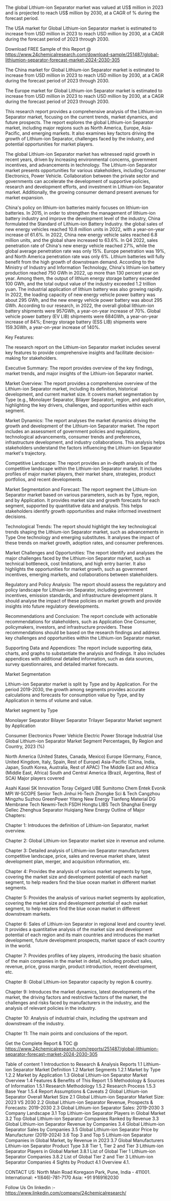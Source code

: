 The global Lithium-ion Separator market was valued at US$ million in 2023 and is projected to reach US$ million by 2030, at a CAGR of % during the forecast period.

The USA market for Global Lithium-ion Separator market is estimated to increase from USD million in 2023 to reach USD million by 2030, at a CAGR during the forecast period of 2023 through 2030.

Download FREE Sample of this Report @ https://www.24chemicalresearch.com/download-sample/251487/global-lithiumion-separator-forecast-market-2024-2030-305

The China market for Global Lithium-ion Separator market is estimated to increase from USD million in 2023 to reach USD million by 2030, at a CAGR during the forecast period of 2023 through 2030.

The Europe market for Global Lithium-ion Separator market is estimated to increase from USD million in 2023 to reach USD million by 2030, at a CAGR during the forecast period of 2023 through 2030.

This research report provides a comprehensive analysis of the Lithium-ion Separator market, focusing on the current trends, market dynamics, and future prospects. The report explores the global Lithium-ion Separator market, including major regions such as North America, Europe, Asia-Pacific, and emerging markets. It also examines key factors driving the growth of Lithium-ion Separator, challenges faced by the industry, and potential opportunities for market players.

The global Lithium-ion Separator market has witnessed rapid growth in recent years, driven by increasing environmental concerns, government incentives, and advancements in technology. The Lithium-ion Separator market presents opportunities for various stakeholders, including Consumer Electronics, Power Vehicle. Collaboration between the private sector and governments can accelerate the development of supportive policies, research and development efforts, and investment in Lithium-ion Separator market. Additionally, the growing consumer demand present avenues for market expansion.

China's policy on lithium-ion batteries mainly focuses on lithium-ion batteries. In 2015, in order to strengthen the management of lithium-ion battery industry and improve the development level of the industry, China formulated the Standard of Lithium-ion Battery Industry. the global sales of new energy vehicles reached 10.8 million units in 2022, with a year-on-year increase of 61.6%. In 2022, China new energy vehicle sales reached 6.8 million units, and the global share increased to 63.6%. In Q4 2022, sales penetration rate of China's new energy vehicle reached 27%, while the global average penetration rate was only 15%. Europe penetration was 19%, and North America penetration rate was only 6%. Lithium batteries will fully benefit from the high growth of downstream demand. According to the Ministry of Industry and Information Technology, China's lithium-ion battery production reached 750 GWh in 2022, up more than 130 percent year on year. Among them, the output of lithium energy storage battery exceeded 100 GWh, and the total output value of the industry exceeded 1.2 trillion yuan. The industrial application of lithium battery was also growing rapidly. In 2022, the loading capacity of new energy vehicle power battery was about 295 GWh, and the new energy vehicle power battery was about 295 GWh. According to our research, in 2022, the overall global lithium-ion battery shipments were 957GWh, a year-on-year increase of 70%. Global vehicle power battery (EV LIB) shipments were 684GWh, a year-on-year increase of 84%; Energy storage battery (ESS LIB) shipments were 159.3GWh, a year-on-year increase of 140%.

Key Features:

The research report on the Lithium-ion Separator market includes several key features to provide comprehensive insights and facilitate decision-making for stakeholders.

Executive Summary: The report provides overview of the key findings, market trends, and major insights of the Lithium-ion Separator market.

Market Overview: The report provides a comprehensive overview of the Lithium-ion Separator market, including its definition, historical development, and current market size. It covers market segmentation by Type (e.g., Monolayer Separator, Bilayer Separator), region, and application, highlighting the key drivers, challenges, and opportunities within each segment.

Market Dynamics: The report analyses the market dynamics driving the growth and development of the Lithium-ion Separator market. The report includes an assessment of government policies and regulations, technological advancements, consumer trends and preferences, infrastructure development, and industry collaborations. This analysis helps stakeholders understand the factors influencing the Lithium-ion Separator market's trajectory.

Competitive Landscape: The report provides an in-depth analysis of the competitive landscape within the Lithium-ion Separator market. It includes profiles of major market players, their market share, strategies, product portfolios, and recent developments.

Market Segmentation and Forecast: The report segment the Lithium-ion Separator market based on various parameters, such as by Type, region, and by Application. It provides market size and growth forecasts for each segment, supported by quantitative data and analysis. This helps stakeholders identify growth opportunities and make informed investment decisions.

Technological Trends: The report should highlight the key technological trends shaping the Lithium-ion Separator market, such as advancements in Type One technology and emerging substitutes. It analyses the impact of these trends on market growth, adoption rates, and consumer preferences.

Market Challenges and Opportunities: The report identify and analyses the major challenges faced by the Lithium-ion Separator market, such as technical bottleneck, cost limitations, and high entry barrier. It also highlights the opportunities for market growth, such as government incentives, emerging markets, and collaborations between stakeholders.

Regulatory and Policy Analysis: The report should assess the regulatory and policy landscape for Lithium-ion Separator, including government incentives, emission standards, and infrastructure development plans. It should analyse the impact of these policies on market growth and provide insights into future regulatory developments.

Recommendations and Conclusion: The report conclude with actionable recommendations for stakeholders, such as Application One Consumer, policymakers, investors, and infrastructure providers. These recommendations should be based on the research findings and address key challenges and opportunities within the Lithium-ion Separator market.

Supporting Data and Appendices: The report include supporting data, charts, and graphs to substantiate the analysis and findings. It also includes appendices with additional detailed information, such as data sources, survey questionnaires, and detailed market forecasts.

Market Segmentation

Lithium-ion Separator market is split by Type and by Application. For the period 2019-2030, the growth among segments provides accurate calculations and forecasts for consumption value by Type, and by Application in terms of volume and value.

Market segment by Type

Monolayer Separator
Bilayer Separator
Trilayer Separator
Market segment by Application

Consumer Electronics
Power Vehicle
Electric Power Storage
Industrial Use
Global Lithium-ion Separator Market Segment Percentages, By Region and Country, 2023 (%)

North America (United States, Canada, Mexico)
Europe (Germany, France, United Kingdom, Italy, Spain, Rest of Europe)
Asia-Pacific (China, India, Japan, South Korea, Australia, Rest of APAC)
The Middle East and Africa (Middle East, Africa)
South and Central America (Brazil, Argentina, Rest of SCA)
Major players covered

Asahi Kasei
SK Innovation
Toray
Celgard
UBE
Sumitomo Chem
Entek
Evonik
MPI
W-SCOPE
Senior Tech
Jinhui Hi-Tech
Zhongke Sci & Tech
Cangzhou Mingzhu
Suzhou GreenPower
Yiteng New Energy
Tianfeng Material
DG Membrane Tech
Newmi-Tech
FSDH
Hongtu LIBS Tech
Shanghai Energy
Gellec
Zhenghua Separator
Huiqiang New Energy
Outline of Major Chapters:

Chapter 1: Introduces the definition of Lithium-ion Separator, market overview.

Chapter 2: Global Lithium-ion Separator market size in revenue and volume.

Chapter 3: Detailed analysis of Lithium-ion Separator manufacturers competitive landscape, price, sales and revenue market share, latest development plan, merger, and acquisition information, etc.

Chapter 4: Provides the analysis of various market segments by type, covering the market size and development potential of each market segment, to help readers find the blue ocean market in different market segments.

Chapter 5: Provides the analysis of various market segments by application, covering the market size and development potential of each market segment, to help readers find the blue ocean market in different downstream markets.

Chapter 6: Sales of Lithium-ion Separator in regional level and country level. It provides a quantitative analysis of the market size and development potential of each region and its main countries and introduces the market development, future development prospects, market space of each country in the world.

Chapter 7: Provides profiles of key players, introducing the basic situation of the main companies in the market in detail, including product sales, revenue, price, gross margin, product introduction, recent development, etc.

Chapter 8: Global Lithium-ion Separator capacity by region & country.

Chapter 9: Introduces the market dynamics, latest developments of the market, the driving factors and restrictive factors of the market, the challenges and risks faced by manufacturers in the industry, and the analysis of relevant policies in the industry.

Chapter 10: Analysis of industrial chain, including the upstream and downstream of the industry.

Chapter 11: The main points and conclusions of the report.

Get the Complete Report & TOC @ https://www.24chemicalresearch.com/reports/251487/global-lithiumion-separator-forecast-market-2024-2030-305

Table of content
1 Introduction to Research & Analysis Reports
1.1 Lithium-ion Separator Market Definition
1.2 Market Segments
1.2.1 Market by Type
1.2.2 Market by Application
1.3 Global Lithium-ion Separator Market Overview
1.4 Features & Benefits of This Report
1.5 Methodology & Sources of Information
1.5.1 Research Methodology
1.5.2 Research Process
1.5.3 Base Year
1.5.4 Report Assumptions & Caveats
2 Global Lithium-ion Separator Overall Market Size
2.1 Global Lithium-ion Separator Market Size: 2023 VS 2030
2.2 Global Lithium-ion Separator Revenue, Prospects & Forecasts: 2019-2030
2.3 Global Lithium-ion Separator Sales: 2019-2030
3 Company Landscape
3.1 Top Lithium-ion Separator Players in Global Market
3.2 Top Global Lithium-ion Separator Companies Ranked by Revenue
3.3 Global Lithium-ion Separator Revenue by Companies
3.4 Global Lithium-ion Separator Sales by Companies
3.5 Global Lithium-ion Separator Price by Manufacturer (2019-2024)
3.6 Top 3 and Top 5 Lithium-ion Separator Companies in Global Market, by Revenue in 2023
3.7 Global Manufacturers Lithium-ion Separator Product Type
3.8 Tier 1, Tier 2 and Tier 3 Lithium-ion Separator Players in Global Market
3.8.1 List of Global Tier 1 Lithium-ion Separator Companies
3.8.2 List of Global Tier 2 and Tier 3 Lithium-ion Separator Companies
4 Sights by Product
4.1 Overview
4.1.

CONTACT US:
North Main Road Koregaon Park, Pune, India - 411001.
International: +1(646)-781-7170
Asia: +91 9169162030

Follow Us On linkedin :- https://www.linkedin.com/company/24chemicalresearch/
